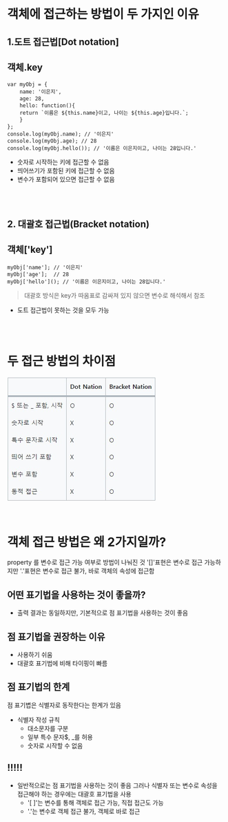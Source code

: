 # 객체에 접근하는 방법이 두 가지인 이유

## 1.도트 접근법[Dot notation]

## 객체.key

```
var myObj = {
	name: '이은지',
	age: 28,
	hello: function(){
	return `이름은 ${this.name}이고, 나이는 ${this.age}입니다.`;
	}
};
console.log(myObj.name); // '이은지'
console.log(myObj.age); // 28
console.log(myObj.hello()); // '이름은 이은지이고, 나이는 28입니다.'
```

- 숫자로 시작하는 키에 접근할 수 없음
- 띄어쓰기가 포함된 키에 접근할 수 없음
- 변수가 포함되어 있으면 접근할 수 없음

<br>
<br>

## 2. 대괄호 접근법(Bracket notation)

## 객체['key']

```
myObj['name']; // '이은지'
myObj['age'];  // 28
myObj['hello'](); // '이름은 이은지이고, 나이는 28입니다.'
```

> 대괄호 방식은 key가 따옴표로 감싸져 있지 않으면 변수로 해석해서 참조

- 도트 접근법이 못하는 것을 모두 가능

<br>
<br>

# 두 접근 방법의 차이점

![](./img/sdgsdg.png)

<br>

# 객체 접근 방법은 왜 2가지일까?

property 를 변수로 접근 가능 여부로 방법이 나눠진 것
'[]'표현은 변수로 접근 가능하지만
'.'표현은 변수로 접근 불가, 바로 객체의 속성에 접근함

## 어떤 표기법을 사용하는 것이 좋을까?

- 출력 결과는 동일하지만, 기본적으로 점 표기법을 사용하는 것이 좋음

## 점 표기법을 권장하는 이유

- 사용하기 쉬움
- 대괄호 표기법에 비해 타이핑이 빠름

## 점 표기법의 한계

점 표기볍은 식별자로 동작한다는 한계가 있음

- 식별자 작성 규칙
  - 대소문자를 구분
  - 일부 특수 문자$, \_를 허용
  - 숫자로 시작할 수 없음

## !!!!!

- 일반적으로는 점 표기법을 사용하는 것이 좋음
  그러나 식별자 또는 변수로 속성을 접근해야 하는 경우에는 대괄호 표기법을 사용
  - '[ ]'는 변수를 통해 객체로 접근 가능, 직접 접근도 가능
  - '.'는 변수로 객체 접근 불가, 객체로 바로 접근
